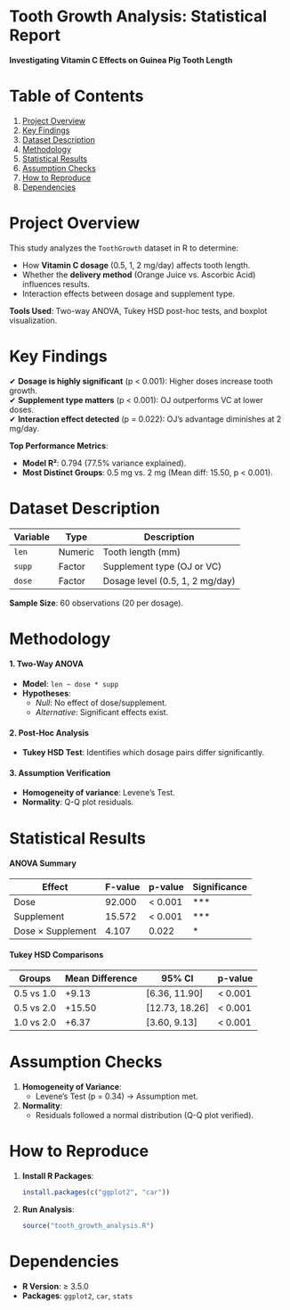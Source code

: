 # **Tooth Growth Analysis: Statistical Report**  
**Investigating Vitamin C Effects on Guinea Pig Tooth Length**  

# **Table of Contents**  
1. [Project Overview](#project-overview)  
2. [Key Findings](#key-findings)  
3. [Dataset Description](#dataset-description)  
4. [Methodology](#methodology)  
5. [Statistical Results](#statistical-results)  
6. [Assumption Checks](#assumption-checks)  
7. [How to Reproduce](#how-to-reproduce)  
8. [Dependencies](#dependencies)  


# **Project Overview**  
This study analyzes the `ToothGrowth` dataset in R to determine:  
- How **Vitamin C dosage** (0.5, 1, 2 mg/day) affects tooth length.  
- Whether the **delivery method** (Orange Juice vs. Ascorbic Acid) influences results.  
- Interaction effects between dosage and supplement type.  

**Tools Used**: Two-way ANOVA, Tukey HSD post-hoc tests, and boxplot visualization.  


# **Key Findings**  
✔ **Dosage is highly significant** (p < 0.001): Higher doses increase tooth growth.  
✔ **Supplement type matters** (p < 0.001): OJ outperforms VC at lower doses.  
✔ **Interaction effect detected** (p = 0.022): OJ’s advantage diminishes at 2 mg/day.  

**Top Performance Metrics**:  
- **Model R²**: 0.794 (77.5% variance explained).  
- **Most Distinct Groups**: 0.5 mg vs. 2 mg (Mean diff: 15.50, p < 0.001).  



# **Dataset Description**  
| Variable | Type | Description |  
|----------|------|-------------|  
| `len` | Numeric | Tooth length (mm) |  
| `supp` | Factor | Supplement type (OJ or VC) |  
| `dose` | Factor | Dosage level (0.5, 1, 2 mg/day) |  

**Sample Size**: 60 observations (20 per dosage).  



# **Methodology**  
#### **1. Two-Way ANOVA**  
- **Model**: `len ~ dose * supp`  
- **Hypotheses**:  
  - *Null*: No effect of dose/supplement.  
  - *Alternative*: Significant effects exist.  

#### **2. Post-Hoc Analysis**  
- **Tukey HSD Test**: Identifies which dosage pairs differ significantly.  

#### **3. Assumption Verification**  
- **Homogeneity of variance**: Levene’s Test.  
- **Normality**: Q-Q plot residuals.  



# **Statistical Results**  
#### **ANOVA Summary**  
| Effect | F-value | p-value | Significance |  
|--------|---------|---------|--------------|  
| Dose | 92.000 | < 0.001 | *** |  
| Supplement | 15.572 | < 0.001 | *** |  
| Dose × Supplement | 4.107 | 0.022 | * |  

#### **Tukey HSD Comparisons**  
| Groups | Mean Difference | 95% CI | p-value |  
|--------|-----------------|----------------|---------|  
| 0.5 vs 1.0 | +9.13 | [6.36, 11.90] | < 0.001 |  
| 0.5 vs 2.0 | +15.50 | [12.73, 18.26] | < 0.001 |  
| 1.0 vs 2.0 | +6.37 | [3.60, 9.13] | < 0.001 |  




# **Assumption Checks**  
1. **Homogeneity of Variance**:  
   - Levene’s Test (p = 0.34) → Assumption met.  
2. **Normality**:  
   - Residuals followed a normal distribution (Q-Q plot verified).  


# **How to Reproduce**  
1. **Install R Packages**:  
   ```r
   install.packages(c("ggplot2", "car"))
   ```
2. **Run Analysis**:  
   ```r
   source("tooth_growth_analysis.R")
   ```


# **Dependencies**  
- **R Version**: ≥ 3.5.0  
- **Packages**: `ggplot2`, `car`, `stats`  


